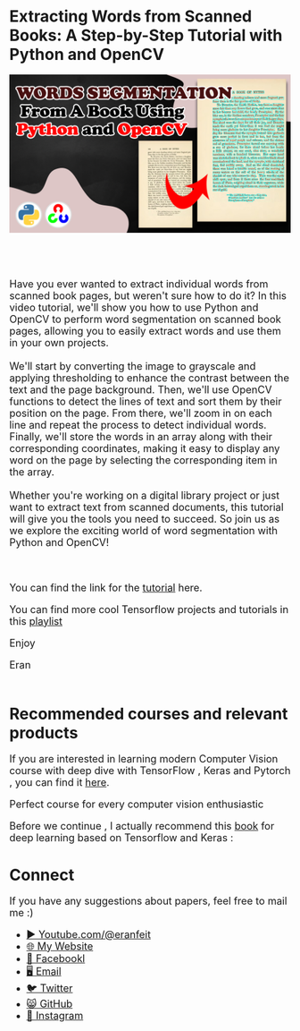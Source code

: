 # Extracting Words from Scanned Books: A Step-by-Step Tutorial with Python and OpenCV

<p align="center">
  <img width="800" src="Word Segmentation from a book.png" "image">
</p>

##
<br/><br/> 

<font size= "4" >
Have you ever wanted to extract individual words from scanned book pages, but weren't sure how to do it? In this video tutorial, we'll show you how to use Python and OpenCV to perform word segmentation on scanned book pages, allowing you to easily extract words and use them in your own projects. 
<br/><br/> 
We'll start by converting the image to grayscale and applying thresholding to enhance the contrast between the text and the page background. Then, we'll use OpenCV functions to detect the lines of text and sort them by their position on the page. From there, we'll zoom in on each line and repeat the process to detect individual words. Finally, we'll store the words in an array along with their corresponding coordinates, making it easy to display any word on the page by selecting the corresponding item in the array. 
<br/><br/> 
Whether you're working on a digital library project or just want to extract text from scanned documents, this tutorial will give you the tools you need to succeed. So join us as we explore the exciting world of word segmentation with Python and OpenCV!

<br/><br/> 
You can find the link for the [tutorial](https://youtu.be/c61w6H8pdzs) here. 

You can find more cool Tensorflow projects and tutorials in this [playlist](https://www.youtube.com/watch?v=fd1msoIpM5Q&list=PLdkryDe59y4bxVvpexwR6PMTHH6_vFXjA)

Enjoy

Eran
<br/><br/> 

</font>

# Recommended courses and relevant products 
<font size= "4" >

If you are interested in learning modern Computer Vision course with deep dive with TensorFlow , Keras and Pytorch , you can find it [here](http://bit.ly/3HeDy1V).

Perfect course for every computer vision enthusiastic

Before we continue , I actually recommend this [book](https://amzn.to/3STWZ2N) for deep learning based on Tensorflow and Keras : 



</font>

# Connect

<font size= "4" >
If you have any suggestions about papers, feel free to mail me :)

- [▶️ Youtube.com/@eranfeit](youtube.com/@eranfeit?sub_confirmation=1)
- [🌐 My Website](https://eranfeit.net)
- [🐙 Facebookl](https://www.facebook.com/groups/3080601358933585)
- [🖥️ Email](mailto:feitgemel@gmail.com)
- [🐦 Twitter](https://twitter.com/eran_feit )
- [😸 GitHub](https://github.com/feitgemel)
- [📸 Instagram](https://www.instagram.com/eran_feit/)
</font>

